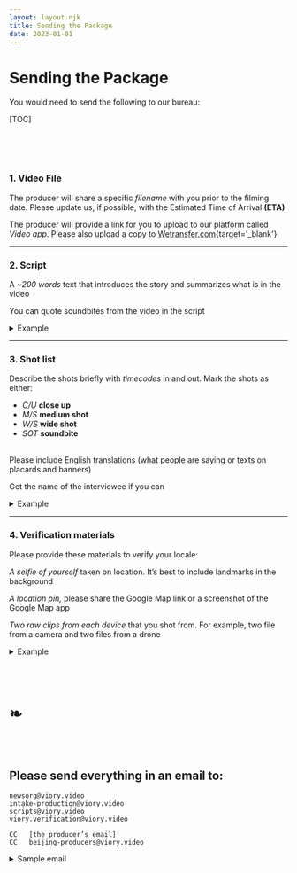 ```yaml
---
layout: layout.njk
title: Sending the Package
date: 2023-01-01
---
```


# Sending the Package

You would need to send the following to our bureau:

[TOC]

<br><br><br>

### 1. Video File

The producer will share a specific *filename* with you prior to the
filming date. Please update us, if possible, with the Estimated Time of Arrival **(ETA)**

The producer will provide a link for you to upload to our platform
called *Video app*. Please also upload a copy to [Wetransfer.com](https://wetransfer.com/){target='_blank'}

***

### 2. Script
A *~200 words* text that introduces the story and summarizes what is in the video

You can quote soundbites from the video in the script
<details>
<summary>Example</summary>
<blockquote>
<a href="https://www.viory.video/en/videos/a3014_11052024/still-going-strong-79-year-old-iranian-bodybuilder-proves-age-is-just-a-number" target="_blank">
<img src="/img/iranian-bodybuilder.jpg" class="small" alt="">
</a>
<br><br><b>Still going strong! 79-year-old Iranian bodybuilder proves age is just a number</b>
<br><br>A 79-year-old bodybuilder in Iran is proving that age is no barrier to achieving peak physical fitness, as seen in footage captured in Tehran on Saturday.
<br><br>Davoud Nouri says he has been pumping iron for over 20 years and hopes to inspire young people to head to the gym and get in shape. “I am a role model for them at this age when I exercise, and if a young person wants to be lazy, they remember me and they will come to exercise themselves,” he said.
<br><br>Footage shows the elderly powerhouse doing pull-ups, lifting weights and running on treadmills to stay fit and healthy. “I enter the gym from 1:00 pm to 6:30 pm, every day I do 600 to 700 horizontal bar push-ups, parallels, and Swedish-style push-ups and after that, I lift weights,”
<br><br>The 79-year-old added that his primary motivator is to ‘not to get sick’, claiming that he has never taken shortcuts and has always looked after his health. “In my exercise, I have never taken supplements or drugs. I was motivated and interested in sports, and this is in my blood and I am still an athlete,” he added.
<br><br>The veteran athlete said he takes inspiration from fellow countryman Hadi Coopan - who won the Mr. Olympia competition in 2022 - and Ronnie Coleman from the United States, widely regarded as the greatest bodybuilder of all time.
</blockquote>
</details>


***

### 3. Shot list
Describe the shots briefly with *timecodes* in and out. Mark the shots as either:

* *C/U* **close up**
* *M/S* **medium shot**
* *W/S* **wide shot**
* *SOT* **soundbite**

<br>Please include English translations (what people are saying or texts on placards and banners)

Get the name of the interviewee if you can
<details>
<summary>Example</summary>
<blockquote>
<a href="https://www.viory.video/en/videos/a3006_16052024/take-a-bao-bun-festival-draws-thousands-to-hong-kong-s-pak-tai-temple" target="_blank">
<img src="/img/pak-tai-temple.jpg" class="small" alt="">
</a>
<br><br>00:00:00 to 00:00:13 W/S
<br>The competition begins
<br><br>00:00:13 to 00:00:19 M/S
<br>kid performer in the parade
<br><br>00:00:19 to 00:00:33 M/S
<br>A matching band performs
<br><br>00:00:33 to 00:00:39 W/S
<br>The competition
<br><br>00:00:39 to 00:00:46 C/S
<br>A boy and his father smiling in the parade
<br><br>00:00:46 to 00:01:01 SOT Winner Janet Kung, Cantonese
<br>I’m very happy to be the bun tower queen this year. It’s a bit special, because I lost last year. So this year I faced this competition with a calm mind. And I didn’t prepare as much as I did last year, so there’s less pressure.
<br><br>00:01:01 to 00:01:08 W/S
<br>Fireworks near the bun tower
<br><br>00:01:08 to 00:01:17 W/S
<br>Onlookers watching the parade from a building</blockquote>
</details>

***

### 4. Verification materials

Please provide these materials to verify your locale:

*A selfie of yourself* taken on location. It’s best to include landmarks in the background

*A location pin,* please share the Google Map link or a screenshot of the Google Map app

*Two raw clips from each device* that you shot from. For example, two file from a camera and two files from a drone
<details>
<summary>Example</summary>
<blockquote>
<img src="/img/VU.jpg" class="large" class="small" alt="">
</blockquote>
</details>


<br><br>
# ❧
<br><br>


## Please send everything in an email to:

```
newsorg@viory.video
intake-production@viory.video
scripts@viory.video
viory.verification@viory.video

CC   [the producer’s email]
CC   beijing-producers@viory.video
```

<details>
<summary>Sample email</summary>
<blockquote>
To whom it may concern,
<br><br>Please find <b>hkg art 28032024</b>. Thank you. (Sent via Wetransfer as well as the Video App platform.)
<br><br>https://we.tl/t-AJggpX7BQQ
<br><br><b>Script:
<br><br>Hong Kong, China: "Art Basel Hong Kong Returns to Full Scale, Spotlighting the City's Dynamic Art Scene"</b>
<br><br>Art Basel Hong Kong 2024, opened on March 26 at the Hong Kong Convention and Exhibition Centre (HKCEC) in Wan Chai, promises to be a vibrant and diverse showcase of creativity.
<br><br>242 premier international galleries hailing from 40 countries and territories across Asia, Europe, North and Latin America, the Middle East, and Africa, have come together to celebrate art in all its forms.
<br><br>Alain Servais, a collector from Belgium, remarked that "I'm really very impressed by the Discovery section. It's a tiny little part, but it's extremely high quality and the good prices. I would strongly recommend to you collectors to go through there and take some risks."
<br><br>The prestigious art fair offers a spectacular display of artistic talent, featuring a rich tapestry of artworks spanning different genres, styles, and cultural influences.
<br><br>Thousands of visitors can expect to immerse themselves in a dynamic and culturally enriching programme beyond the HKCEC venue as they explore the myriad perspectives and expressions brought forth by artists from around the globe.
<br><br>Following the Preview Days on March 26 and 27, the fair will run till March 30.
<br><br><b>Shot list:</b>
<br><br>00:00:00 to 00:00:05 W/S
<br>Main banner showing the Art Basel logo
<br><br>00:03:04 to 00:03:22 SOT, a gallerist from Hakgojae Gallery
<br>I hope it's optimistic. I mean, it's still the hub of the Asian art market, so it's a bit slow compared to last year, but I hope it's... I'm being optimistic about it.
<br><br>00:03:22 to 00:03:32 M/S
<br>An LED artwork with the message "I just don't want you to live better than I do"
<br><br>00:03:32 to 00:03:38 M/S
<br>Panning shot between two artworks
<br><br>00:03:38 to 00:03:48 W/S
<br>A dolly shot showing two woman taking a photo under a large installation
<br><br>00:03:48 to 00:04:00 M/S
<br>An orbit shot of an artwork
<br><br>00:04:00 to 00:04:09 M/S
<br>A banner showing the Art Basel logo
<br><br>00:04:09 to 00:04:14 M/S
<br>An advertisement showing the Art Basel logo
<br><br>Best regards,
<br>John Smith
</blockquote>
</details>
